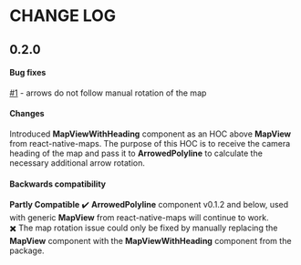 # CHANGE LOG

## 0.2.0

#### Bug fixes
[#1](https://github.com/vvivan89/react-native-maps-arrow-line/issues/1) - arrows do not follow manual rotation of the map

#### Changes
Introduced **MapViewWithHeading** component as an HOC above **MapView** from react-native-maps. The purpose of this HOC is to receive the camera heading of the map and pass it to **ArrowedPolyline** to calculate the necessary additional arrow rotation.

#### Backwards compatibility
**Partly Compatible**
:heavy_check_mark: **ArrowedPolyline** component v0.1.2 and below, used with generic **MapView** from react-native-maps will continue to work.<br/>
:heavy_multiplication_x: The map rotation issue could only be fixed by manually replacing the **MapView** component with the **MapViewWithHeading** component from the package.